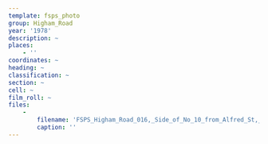 ```yaml
---
template: fsps_photo
group: Higham_Road
year: '1978'
description: ~
places:
    - ''
coordinates: ~
heading: ~
classification: ~
section: ~
cell: ~
film_roll: ~
files:
    -
        filename: 'FSPS_Higham_Road_016,_Side_of_No_10_from_Alfred_St,_3-3-C,_1978.png'
        caption: ''
---
```


